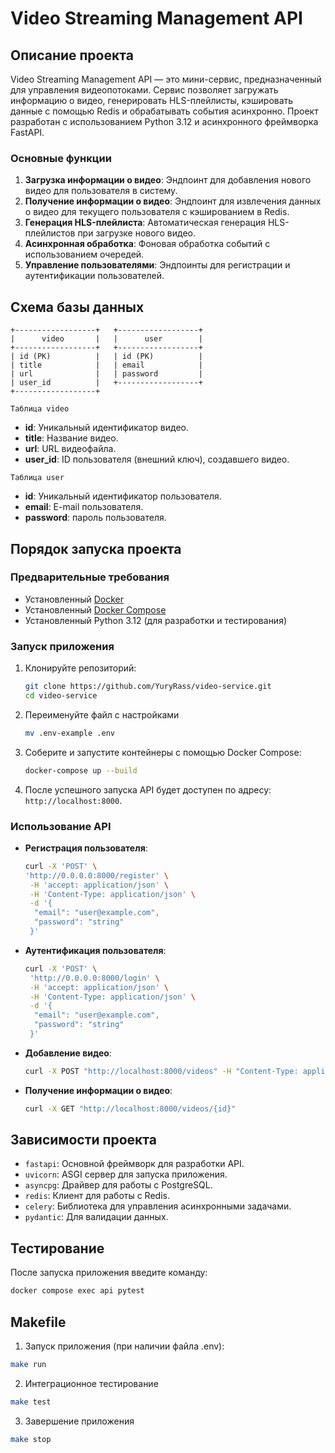 # Video Streaming Management API

## Описание проекта

Video Streaming Management API — это мини-сервис, предназначенный для управления видеопотоками. Сервис позволяет загружать информацию о видео, генерировать HLS-плейлисты, кэшировать данные с помощью Redis и обрабатывать события асинхронно. Проект разработан с использованием Python 3.12 и асинхронного фреймворка FastAPI.

### Основные функции

1. **Загрузка информации о видео**: Эндпоинт для добавления нового видео для пользователя в систему.
2. **Получение информации о видео**: Эндпоинт для извлечения данных о видео для текущего пользователя с кэшированием в Redis.
3. **Генерация HLS-плейлиста**: Автоматическая генерация HLS-плейлистов при загрузке нового видео.
4. **Асинхронная обработка**: Фоновая обработка событий с использованием очередей.
5. **Управление пользователями**: Эндпоинты для регистрации и аутентификации пользователей.

## Схема базы данных

```plaintext
+------------------+   +------------------+
|      video       |   |      user        |
+------------------+   +------------------+
| id (PK)          |   | id (PK)          |
| title            |   | email            |
| url              |   | password         |
| user_id          |   +------------------+
+------------------+
```
`Таблица video`
- **id**: Уникальный идентификатор видео.
- **title**: Название видео.
- **url**: URL видеофайла.
- **user_id**: ID пользователя (внешний ключ), создавшего видео.

`Таблица user`
- **id**: Уникальный идентификатор пользователя.
- **email**: E-mail пользователя.
- **password**: пароль пользователя.

## Порядок запуска проекта

### Предварительные требования

- Установленный [Docker](https://www.docker.com/)
- Установленный [Docker Compose](https://docs.docker.com/compose/)
- Установленный Python 3.12 (для разработки и тестирования)

### Запуск приложения

1. Клонируйте репозиторий:

   ```bash
   git clone https://github.com/YuryRass/video-service.git
   cd video-service
   ```
2. Переименуйте файл с настройками
    ```bash
    mv .env-example .env
    ```

3. Соберите и запустите контейнеры с помощью Docker Compose:

   ```bash
   docker-compose up --build
   ```

4. После успешного запуска API будет доступен по адресу: `http://localhost:8000`.

### Использование API
- **Регистрация пользователя**:
    ```bash
    curl -X 'POST' \
    'http://0.0.0.0:8000/register' \
     -H 'accept: application/json' \
     -H 'Content-Type: application/json' \
     -d '{
      "email": "user@example.com",
      "password": "string"
     }'
    ```
- **Аутентификация пользователя**:
    ```bash
    curl -X 'POST' \
     'http://0.0.0.0:8000/login' \
     -H 'accept: application/json' \
     -H 'Content-Type: application/json' \
     -d '{
      "email": "user@example.com",
      "password": "string"
     }'
    ```
- **Добавление видео**:
    ```bash
    curl -X POST "http://localhost:8000/videos" -H "Content-Type: application/json" -d '{"title": "Football Match", "url": "http://example.com/video.mp4"}'
    ```

- **Получение информации о видео**:
    ```bash
    curl -X GET "http://localhost:8000/videos/{id}"
    ```

## Зависимости проекта

- `fastapi`: Основной фреймворк для разработки API.
- `uvicorn`: ASGI сервер для запуска приложения.
- `asyncpg`: Драйвер для работы с PostgreSQL.
- `redis`: Клиент для работы с Redis.
- `celery`: Библиотека для управления асинхронными задачами.
- `pydantic`: Для валидации данных.

## Тестирование

После запуска приложения введите команду:
```bash
docker compose exec api pytest
```

## Makefile

1. Запуск приложения (при наличии файла .env):
```bash
make run
```

2. Интеграционное тестирование
```bash
make test
```

3. Завершение приложения
```bash
make stop
```